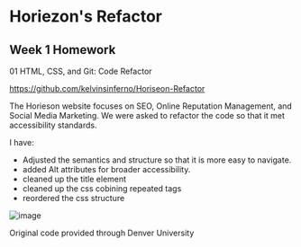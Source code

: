 # Horiezon's Refactor
## Week 1 Homework
01 HTML, CSS, and Git: Code Refactor

https://github.com/kelvinsinferno/Horiseon-Refactor

The Horieson website focuses on SEO, Online Reputation Management, and Social Media Marketing.
We were asked to refactor the code so that it met accessibility standards. 

I have:
- Adjusted the semantics and structure so that it is more easy to navigate.
- added Alt attributes for broader accessibility.
- cleaned up the title element
- cleaned up the css cobining repeated tags
- reordered the css structure

![image](https://user-images.githubusercontent.com/24360333/155862733-bf1692fa-68ec-419f-9085-ac8fe716f1c7.png)


Original code provided through Denver University
